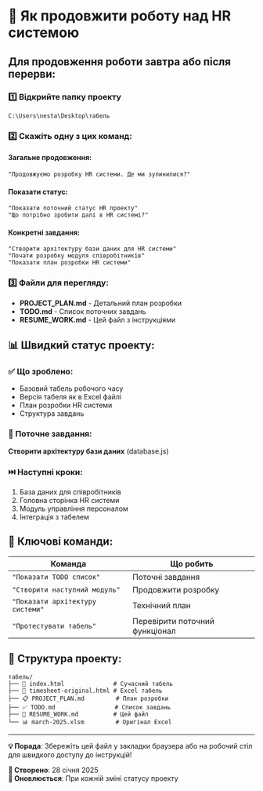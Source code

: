# 🚀 Як продовжити роботу над HR системою

## Для продовження роботи завтра або після перерви:

### 1️⃣ Відкрийте папку проекту
```
C:\Users\nesta\Desktop\табель
```

### 2️⃣ Скажіть одну з цих команд:

#### Загальне продовження:
```
"Продовжуємо розробку HR системи. Де ми зупинилися?"
```

#### Показати статус:
```
"Показати поточний статус HR проекту"
"Що потрібно зробити далі в HR системі?"
```

#### Конкретні завдання:
```
"Створити архітектуру бази даних для HR системи"
"Почати розробку модуля співробітників"
"Показати план розробки HR системи"
```

### 3️⃣ Файли для перегляду:
- **PROJECT_PLAN.md** - Детальний план розробки
- **TODO.md** - Список поточних завдань
- **RESUME_WORK.md** - Цей файл з інструкціями

## 📊 Швидкий статус проекту:

### ✅ Що зроблено:
- Базовий табель робочого часу
- Версія табеля як в Excel файлі
- План розробки HR системи
- Структура завдань

### 🔄 Поточне завдання:
**Створити архітектуру бази даних** (database.js)

### ⏭️ Наступні кроки:
1. База даних для співробітників
2. Головна сторінка HR системи
3. Модуль управління персоналом
4. Інтеграція з табелем

## 🎯 Ключові команди:

| Команда | Що робить |
|---------|-----------|
| `"Показати TODO список"` | Поточні завдання |
| `"Створити наступний модуль"` | Продовжити розробку |
| `"Показати архітектуру системи"` | Технічний план |
| `"Протестувати табель"` | Перевірити поточний функціонал |

## 📁 Структура проекту:

```
табель/
├── 📄 index.html              # Сучасний табель
├── 📄 timesheet-original.html # Excel табель
├── 📋 PROJECT_PLAN.md         # План розробки
├── ✅ TODO.md                 # Список завдань
├── 🚀 RESUME_WORK.md          # Цей файл
└── 📊 march-2025.xlsm         # Оригінал Excel
```

---

**💡 Порада**: Збережіть цей файл у закладки браузера або на робочий стіл для швидкого доступу до інструкцій!

**📅 Створено**: 28 січня 2025  
**🔄 Оновлюється**: При кожній зміні статусу проекту